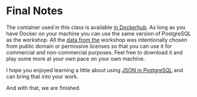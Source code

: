 # Final Notes 

The container used in this class is available [in Dockerhub](https://cloud.docker.com/u/thesteve0/repository/docker/thesteve0/postgres-appdev). 
As long as you have Docker on your machine you can use the same version of PostgreSQL as the workshop. All the 
[data from the](https://github.com/CrunchyData/crunchy-demo-data/releases/tag/v0.3) workshop was intentionally chosen 
from public domain or permissive licenses so that you can use it for commercial and non-commercial purposes. Feel free 
to download it and play some more at your own pace on your own machine.
  
I hope you enjoyed learning a little about using [JSON in PostgreSQL](https://www.postgresql.org/docs/11/datatype-json.html) and can bring that into your work. 
  
And with that, we are finished.